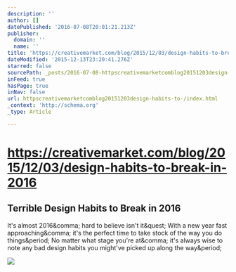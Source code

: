 ```yaml
---
description: ''
author: []
datePublished: '2016-07-08T20:01:21.213Z'
publisher:
  domain: ''
  name: ''
title: 'https://creativemarket.com/blog/2015/12/03/design-habits-to-break-in-2016'
dateModified: '2015-12-13T23:20:41.276Z'
starred: false
sourcePath: _posts/2016-07-08-httpscreativemarketcomblog20151203design-habits-to-.md
inFeed: true
hasPage: true
inNav: false
url: httpscreativemarketcomblog20151203design-habits-to-/index.html
_context: 'http://schema.org'
_type: Article

---
```

# https://creativemarket.com/blog/2015/12/03/design-habits-to-break-in-2016

<article style=""><h1>Terrible Design Habits to Break in 2016</h1><p>It's almost 2016&amp;comma; hard to believe isn't it&amp;quest; With a new year fast approaching&amp;comma; it's the perfect time to take stock of the way you do things&amp;period; No matter what stage you're at&amp;comma; it's always wise to note any bad design habits you might've picked up along the way&amp;period;</p><img src="https://d3ui957tjb5bqd.cloudfront.net/images/screenshots/products/60/600/600125/fbs7sabn0oruhounj0ztvbl89vp5w7r72tfn5avy6so1qhm4naem08yeba3wbezr-f.jpg?1439203159" /></article>